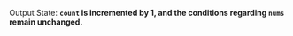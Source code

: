 Output State: **`count` is incremented by 1, and the conditions regarding `nums` remain unchanged.**